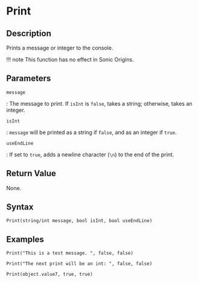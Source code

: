 # Print

## Description
Prints a message or integer to the console.

!!! note
    This function has no effect in Sonic Origins.

## Parameters
`message`

:   The message to print. If `isInt` is `false`, takes a string; otherwise, takes an integer.

`isInt`

:   `message` will be printed as a string if `false`, and as an integer if `true`.

`useEndLine`

:   If set to `true`, adds a newline character (`\n`) to the end of the print.

## Return Value
None.

## Syntax
```
Print(string/int message, bool isInt, bool useEndLine)
```

## Examples
```
Print("This is a test message. ", false, false)
```
```
Print("The next print will be an int: ", false, false)
```
```
Print(object.value7, true, true)
```